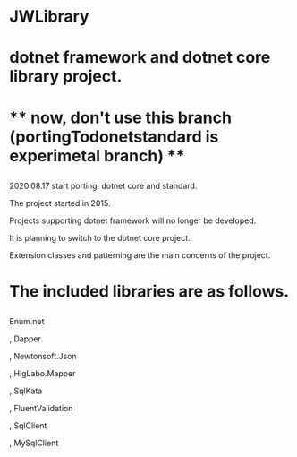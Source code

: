 # JWLibrary
<h1><p>dotnet framework and dotnet core library project.</p></h1>

<h1><p>** now, don't use this branch (portingTodonetstandard is experimetal branch) ** </p></h1>

2020.08.17 start porting, dotnet core and standard.


The project started in 2015.

Projects supporting dotnet framework will no longer be developed.

It is planning to switch to the dotnet core project.

Extension classes and patterning are the main concerns of the project.

<h1><p>The included libraries are as follows.</p></h1>

Enum.net

, Dapper

, Newtonsoft.Json

, HigLabo.Mapper

, SqlKata

, FluentValidation

, SqlClient

, MySqlClient
